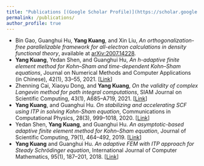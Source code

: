 ```yaml
---
title: "Publications [(Google Scholar Profile)](https://scholar.google.com/citations?hl=en&user=kA4bMCUAAAAJ)"
permalink: /publications/
author_profile: true
---
```


+ Bin Gao, Guanghui Hu, **Yang Kuang**, and Xin Liu, *An orthogonalization-free parallelizable framework for all-electron calculations in density functional theory*, available at [arXiv:2007.14228](https://arxiv.org/abs/2007.14228).
+ **Yang Kuang**, Yedan Shen, and Guanghui Hu, *An h-adaptive finite element method for Kohn–Sham and time-dependent Kohn–Sham equations*, Journal on Numerical Methods and Computer Applications (in Chinese), 42(1), 33–55, 2021. [[Link](computmath.com/szjs/CN/10.12288/szjs.s2020-0708)]
+ Zhenning Cai, Xiaoyu Dong, and **Yang Kuang**, *On the validity of complex Langevin method for path integral computations*, SIAM Journal on Scientific Computing, 43(1), A685–A719, 2021. [[Link](https://epubs-siam-org.libproxy1.nus.edu.sg/doi/abs/10.1137/20M1363224)] 
+ **Yang Kuang**, and Guanghui Hu. *On stabilizing and accelerating SCF using ITP in solving Kohn-Sham equation*, Communications in Computational Physics, 28(3), 999–1018, 2020. [[Link](http://doi.org/10.4208/cicp.OA-2019-0024)]
+ Yedan Shen, **Yang Kuang**, and Guanghui Hu. *An asymptotic-based adaptive finite element method for Kohn–Sham equation*, Journal of Scientific Computing, 79(1), 464–492, 2019. [[Link](https://doi.org/10.1007/s10915-018-0861-0)]
+ **Yang Kuang** and Guanghui Hu. *An adaptive FEM with ITP approach for Steady Schrödinger equation*, International Journal of Computer Mathematics, 95(1), 187–201, 2018. [[Link](https://www.tandfonline.com/doi/full/10.1080/00207160.2017.1366463)]

